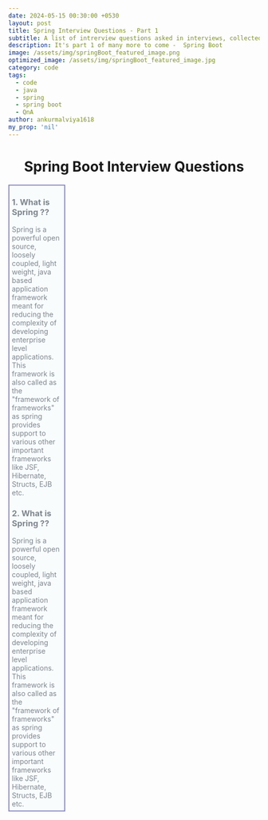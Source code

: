```yaml
---
date: 2024-05-15 00:30:00 +0530
layout: post
title: Spring Interview Questions - Part 1
subtitle: A list of intrerview questions asked in interviews, collected by me.
description: It's part 1 of many more to come -  Spring Boot
image: /assets/img/springBoot_featured_image.png
optimized_image: /assets/img/springBoot_featured_image.jpg
category: code
tags:
  - code
  - java
  - spring
  - spring boot
  - QnA
author: ankurmalviya1618
my_prop: 'nil'
---
```

<style>
  .box {
    background-color: #f8fcfd;
    width: 100;
    padding: 5px;
    border: 2px solid rgb(138, 138, 194);
    padding-top: 0px;
  }
  .question {
    color: #7e868e;
    padding-top: 0px;
  }
  .answer {
    color: #7f868e;
  }
</style>

<h1 style="text-align:center;"> 
Spring Boot Interview Questions
</h1> 
<div class="box">
<h3 class="question" style="padding-top: 0px;padding-left: 0px;">
  1. What is Spring ??
</h3>
<span style="color: #7e868e;">
  Spring is a powerful open source, loosely coupled, light weight, java based application framework meant for reducing the complexity of developing enterprise level applications. This framework is also called as the "framework of frameworks" as spring provides support to various other important frameworks like JSF, Hibernate, Structs, EJB etc.
</span>
  <h3 class="question" style="padding-top: 0px;padding-left: 0px;">
    2. What is Spring ??
  </h3>
  <span style="color: #7e868e;">
    Spring is a powerful open source, loosely coupled, light weight, java based application framework meant for reducing the complexity of developing enterprise level applications. This framework is also called as the "framework of frameworks" as spring provides support to various other important frameworks like JSF, Hibernate, Structs, EJB etc.
  </span>
  </div>